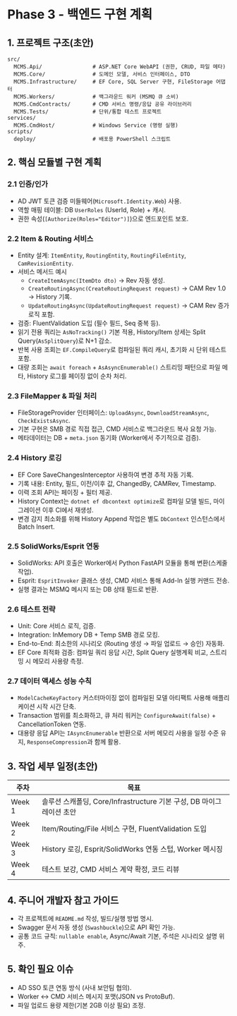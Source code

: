 # Phase 3 - 백엔드 구현 계획

## 1. 프로젝트 구조(초안)
```
src/
  MCMS.Api/                # ASP.NET Core WebAPI (권한, CRUD, 파일 메타)
  MCMS.Core/               # 도메인 모델, 서비스 인터페이스, DTO
  MCMS.Infrastructure/     # EF Core, SQL Server 구현, FileStorage 어댑터
  MCMS.Workers/            # 백그라운드 워커 (MSMQ 큐 소비)
  MCMS.CmdContracts/       # CMD 서비스 명령/응답 공유 라이브러리
  MCMS.Tests/              # 단위/통합 테스트 프로젝트
services/
  MCMS.CmdHost/            # Windows Service (명령 실행)
scripts/
  deploy/                  # 배포용 PowerShell 스크립트
```

## 2. 핵심 모듈별 구현 계획
### 2.1 인증/인가
- AD JWT 토큰 검증 미들웨어(`Microsoft.Identity.Web`) 사용.
- 역할 매핑 테이블: DB `UserRoles` (UserId, Role) + 캐시.
- 권한 속성(`[Authorize(Roles="Editor")]`)으로 엔드포인트 보호.

### 2.2 Item & Routing 서비스
- Entity 설계: `ItemEntity`, `RoutingEntity`, `RoutingFileEntity`, `CamRevisionEntity`.
- 서비스 메서드 예시
  - `CreateItemAsync(ItemDto dto)` → Rev 자동 생성.
  - `CreateRoutingAsync(CreateRoutingRequest request)` → CAM Rev 1.0 → History 기록.
  - `UpdateRoutingAsync(UpdateRoutingRequest request)` → CAM Rev 증가 로직 포함.
- 검증: FluentValidation 도입 (필수 필드, Seq 중복 등).
- 읽기 전용 쿼리는 `AsNoTracking()` 기본 적용, History/Item 상세는 Split Query(`AsSplitQuery`)로 N+1 감소.
- 반복 사용 조회는 `EF.CompileQuery`로 컴파일된 쿼리 캐시, 초기화 시 단위 테스트 포함.
- 대량 조회는 `await foreach` + `AsAsyncEnumerable()` 스트리밍 패턴으로 파일 메타, History 로그를 페이징 없이 순차 처리.

### 2.3 FileMapper & 파일 처리
- FileStorageProvider 인터페이스: `UploadAsync`, `DownloadStreamAsync`, `CheckExistsAsync`.
- 기본 구현은 SMB 경로 직접 접근, CMD 서비스로 백그라운드 복사 요청 가능.
- 메타데이터는 DB + `meta.json` 동기화 (Worker에서 주기적으로 검증).

### 2.4 History 로깅
- EF Core SaveChangesInterceptor 사용하여 변경 추적 자동 기록.
- 기록 내용: Entity, 필드, 이전/이후 값, ChangedBy, CAMRev, Timestamp.
- 이력 조회 API는 페이징 + 필터 제공.
- History Context는 `dotnet ef dbcontext optimize`로 컴파일 모델 빌드, 마이그레이션 이후 CI에서 재생성.
- 변경 감지 최소화를 위해 History Append 작업은 별도 `DbContext` 인스턴스에서 Batch Insert.

### 2.5 SolidWorks/Esprit 연동
- SolidWorks: API 호출은 Worker에서 Python FastAPI 모듈을 통해 변환(스케줄 작업).
- Esprit: `EspritInvoker` 클래스 생성, CMD 서비스 통해 Add-In 실행 커맨드 전송.
- 실행 결과는 MSMQ 메시지 또는 DB 상태 필드로 반환.

### 2.6 테스트 전략
- Unit: Core 서비스 로직, 검증.
- Integration: InMemory DB + Temp SMB 경로 모킹.
- End-to-End: 최소한의 시나리오 (Routing 생성 → 파일 업로드 → 승인) 자동화.
- EF Core 최적화 검증: 컴파일 쿼리 응답 시간, Split Query 실행계획 비교, 스트리밍 시 메모리 사용량 측정.

### 2.7 데이터 액세스 성능 수칙
- `ModelCacheKeyFactory` 커스터마이징 없이 컴파일된 모델 아티팩트 사용해 애플리케이션 시작 시간 단축.
- Transaction 범위를 최소화하고, 큐 처리 워커는 `ConfigureAwait(false)` + CancellationToken 연동.
- 대용량 응답 API는 `IAsyncEnumerable` 반환으로 서버 메모리 사용을 일정 수준 유지, `ResponseCompression`과 함께 활용.

## 3. 작업 세부 일정(초안)
| 주차 | 목표 |
| --- | --- |
| Week 1 | 솔루션 스캐폴딩, Core/Infrastructure 기본 구성, DB 마이그레이션 초안 |
| Week 2 | Item/Routing/File 서비스 구현, FluentValidation 도입 |
| Week 3 | History 로깅, Esprit/SolidWorks 연동 스텁, Worker 메시징 |
| Week 4 | 테스트 보강, CMD 서비스 계약 확정, 코드 리뷰 |

## 4. 주니어 개발자 참고 가이드
- 각 프로젝트에 `README.md` 작성, 빌드/실행 방법 명시.
- Swagger 문서 자동 생성 (`Swashbuckle`)으로 API 확인 가능.
- 공통 코드 규칙: `nullable enable`, Async/Await 기본, 주석은 시나리오 설명 위주.

## 5. 확인 필요 이슈
- AD SSO 토큰 연동 방식 (사내 보안팀 협의).
- Worker ↔ CMD 서비스 메시지 포맷(JSON vs ProtoBuf).
- 파일 업로드 용량 제한(기본 2GB 이상 필요) 조정.
